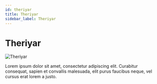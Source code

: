 ```yaml
---
id: theriyar
title: Theriyar
sidebar_label: Theriyar
---
```


# Theriyar

![Theriyar](/img/exampleimg.png)


Lorem ipsum dolor sit amet, consectetur adipiscing elit. Curabitur consequat, sapien et convallis malesuada, elit purus faucibus neque, vel cursus erat lorem a justo.

